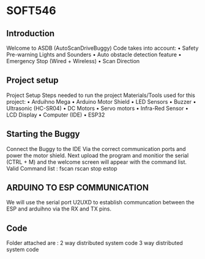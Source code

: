 # SOFT546
## Introduction
Welcome to ASDB (AutoScanDriveBuggy) 
Code takes into account:
•	Safety Pre-warning Lights and Sounders 
•	Auto obstacle detection feature 
•	Emergency Stop (Wired + Wireless)
•	Scan Direction

Project setup
----------------
Project Setup 
Steps needed to run the project 
Materials/Tools used for this project:
•	Arduihno Mega 
•	Arduino Motor Shield
•	LED Sensors
•	Buzzer
•	Ultrasonic (HC-SR04)
•	DC Motors
•	Servo motors
•	Infra-Red Sensor
•	LCD Display
•	Computer (IDE)
•	ESP32

Starting the Buggy
----------------
Connect the Buggy to the IDE Via the correct communication ports and power the motor shield.
Next upload the program and monitior the serial (CTRL + M) and the welcome screen will appear with the command list.
Valid Command list : fscan rscan stop estop

ARDUINO TO ESP COMMUNICATION
----------------
We will use the serial port U2UXD to establish communcation between the ESP and arduihno via the RX and TX pins.

Code
----------------
Folder attached are :
2 way distributed system code
3 way distributed system code
